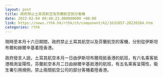 ```yaml
---
layout: post
title: 政府禁止土耳其航空及芬蘭航空部分客機
date: 2022-02-04 00:40:23.000000000 +08:00
link: https://news.rthk.hk/rthk/ch/component/k2/1631857-20220204.htm
categories: rthk
---
```


現時至本月十六日期間，政府禁止土耳其航空以及芬蘭航空的客機，分別從伊斯坦布爾和赫爾辛基着陸香港。

政府發言人說，土耳其航空本月一日由伊斯坦布爾飛抵香港的航班，有六名乘客抵港檢測呈陽性，芬蘭航空本月二日由赫爾辛基抵港的航班，有五名乘客呈陽性，衞生署引用規例，禁止兩間航空公司的部分客機着陸香港。
